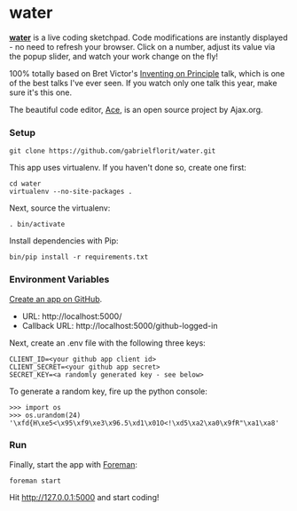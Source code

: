 # water

**[water](http://water.gabrielflor.it)** is a live coding sketchpad. Code modifications are instantly displayed - no need to refresh your browser. Click on a number, adjust its value via the popup slider, and watch your work change on the fly!

100% totally based on Bret Victor's [Inventing on Principle](https://vimeo.com/36579366) talk, which is one of the best talks I've ever seen. If you watch only one talk this year, make sure it's this one.

The beautiful code editor, [Ace](http://ace.ajax.org/), is an open source project by Ajax.org.

### Setup

    git clone https://github.com/gabrielflorit/water.git

This app uses virtualenv. If you haven't done so, create one first:

    cd water
    virtualenv --no-site-packages .


Next, source the virtualenv:

    . bin/activate


Install dependencies with Pip:

    bin/pip install -r requirements.txt

### Environment Variables

[Create an app on GitHub](https://github.com/settings/applications/new).

* URL: http://localhost:5000/
* Callback URL: http://localhost:5000/github-logged-in

Next, create an .env file with the following three keys:

    CLIENT_ID=<your github app client id>
    CLIENT_SECRET=<your github app secret>
    SECRET_KEY=<a randomly generated key - see below>

To generate a random key, fire up the python console:
    
    >>> import os
    >>> os.urandom(24)
    '\xfd{H\xe5<\x95\xf9\xe3\x96.5\xd1\x01O<!\xd5\xa2\xa0\x9fR"\xa1\xa8'

### Run

Finally, start the app with [Foreman](http://blog.daviddollar.org/2011/05/06/introducing-foreman.html):

    foreman start

Hit http://127.0.0.1:5000 and start coding!
